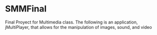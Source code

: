 SMMFinal
========

Final Proyect for Multimedia class. The following is an application, jMultiPlayer, that allows for the manipulation of images, sound, and video
